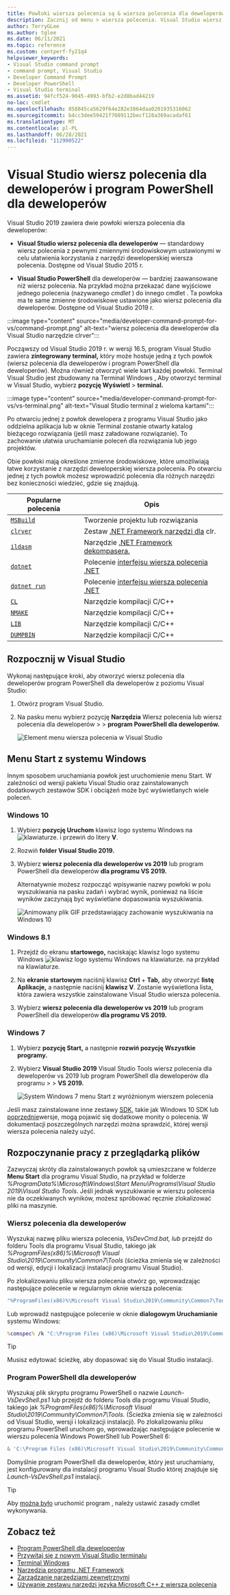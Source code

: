 ```yaml
---
title: Powłoki wiersza polecenia są & wiersza polecenia dla deweloperów
description: Zacznij od menu > wiersza polecenia. Visual Studio wiersz polecenia dla deweloperów, program PowerShell dla deweloperów i terminal umożliwiają łatwe korzystanie z narzędzi .NET i C++.
author: TerryGLee
ms.author: tglee
ms.date: 06/11/2021
ms.topic: reference
ms.custom: contperf-fy21q4
helpviewer_keywords:
- Visual Studio command prompt
- command prompt, Visual Studio
- Developer Command Prompt
- Developer PowerShell
- Visual Studio terminal
ms.assetid: 94fcf524-9045-4993-bfb2-e2d8bad44219
no-loc: cmdlet
ms.openlocfilehash: 858845ca5629f64e282e3864daa0201935316062
ms.sourcegitcommit: b4cc3dee59421f7089112becf128a369acadaf61
ms.translationtype: MT
ms.contentlocale: pl-PL
ms.lasthandoff: 06/28/2021
ms.locfileid: "112990522"
---
```

# <a name="visual-studio-developer-command-prompt-and-developer-powershell"></a>Visual Studio wiersz polecenia dla deweloperów i program PowerShell dla deweloperów

Visual Studio 2019 zawiera dwie powłoki wiersza polecenia dla deweloperów:

- **Visual Studio wiersz polecenia dla deweloperów** — standardowy wiersz polecenia z pewnymi zmiennymi środowiskowym ustawionymi w celu ułatwienia korzystania z narzędzi deweloperskiej wiersza polecenia. Dostępne od Visual Studio 2015 r.

- **Visual Studio PowerShell** dla deweloperów — bardziej zaawansowane niż wiersz polecenia. Na przykład można przekazać dane wyjściowe jednego polecenia (nazywanego *cmdlet* ) do innego cmdlet . Ta powłoka ma te same zmienne środowiskowe ustawione jako wiersz polecenia dla deweloperów. Dostępne od Visual Studio 2019 r.


:::image type="content" source="media/developer-command-prompt-for-vs/command-prompt.png" alt-text="wiersz polecenia dla deweloperów dla Visual Studio narzędzie clrver":::

Począwszy od Visual Studio 2019 r. w wersji 16.5, program Visual Studio zawiera **zintegrowany terminal,** który może hostuje jedną z tych powłok (wiersz polecenia dla deweloperów i program PowerShell dla deweloperów). Można również otworzyć wiele kart każdej powłoki. Terminal Visual Studio jest zbudowany na Terminal Windows [.](/windows/terminal/) Aby otworzyć terminal w Visual Studio, wybierz **pozycję Wyświetl**  >  **terminal.**

:::image type="content" source="media/developer-command-prompt-for-vs/vs-terminal.png" alt-text="Visual Studio terminal z wieloma kartami":::

Po otwarciu jednej z powłok dewelopera z programu Visual Studio jako oddzielna aplikacja lub w oknie Terminal zostanie otwarty katalog bieżącego rozwiązania (jeśli masz załadowane rozwiązanie). To zachowanie ułatwia uruchamianie poleceń dla rozwiązania lub jego projektów.

Obie powłoki mają określone zmienne środowiskowe, które umożliwiają łatwe korzystanie z narzędzi deweloperskiej wiersza polecenia. Po otwarciu jednej z tych powłok możesz wprowadzić polecenia dla różnych narzędzi bez konieczności wiedzieć, gdzie się znajdują. 

|Popularne polecenia|Opis|
|--|--|
|[`MSBuild`](../../msbuild/msbuild-command-line-reference.md)|Tworzenie projektu lub rozwiązania|
|[`clrver`](/dotnet/framework/tools/clrver-exe-clr-version-tool)| Zestaw [.NET Framework narzędzi dla](/dotnet/framework/tools/index) clr.|
|[`ildasm`](/dotnet/framework/tools/ildasm-exe-il-disassembler)|Narzędzie [.NET Framework dekompasera.](/dotnet/framework/tools/index)|
|[`dotnet`](/dotnet/core/tools/dotnet)|Polecenie [interfejsu wiersza polecenia .NET](/dotnet/core/tools/index)|
|[`dotnet run`](/dotnet/core/tools/dotnet-run)|Polecenie [interfejsu wiersza polecenia .NET](/dotnet/core/tools/index)|
|[`CL`](/cpp/build/reference/compiler-command-line-syntax)|Narzędzie kompilacji C/C++|
|[`NMAKE`](/cpp/build/reference/running-nmake)|Narzędzie kompilacji C/C++|
|[`LIB`](/cpp/build/reference/lib-reference)| Narzędzie kompilacji C/C++|
|[`DUMPBIN`](/cpp/build/reference/dumpbin-reference)| Narzędzie kompilacji C/C++|


## <a name="start-in-visual-studio"></a>Rozpocznij w Visual Studio

Wykonaj następujące kroki, aby otworzyć wiersz polecenia dla deweloperów program PowerShell dla deweloperów z poziomu Visual Studio:

1. Otwórz program Visual Studio.

1. Na pasku menu wybierz pozycję **Narzędzia** Wiersz polecenia lub wiersz polecenia dla deweloperów  >    >   **program PowerShell dla deweloperów.**

   ![Element menu wiersza polecenia w Visual Studio](./media/developer-command-prompt-for-vs/vs-menu.png)

## <a name="start-from-windows-menu"></a>Menu Start z systemu Windows

Innym sposobem uruchamiania powłok jest uruchomienie menu Start. W zależności od wersji pakietu Visual Studio oraz zainstalowanych dodatkowych zestawów SDK i obciążeń może być wyświetlanych wiele poleceń. 

### <a name="windows-10"></a>Windows 10

1. Wybierz **pozycję Uruchom** klawisz logo systemu Windows na ![ klawiaturze.](./media/developer-command-prompt-for-vs/windows-logo-key-graphic.png) i przewiń do litery **V**.

1. Rozwiń **folder Visual Studio 2019.**

1. Wybierz **wiersz polecenia dla deweloperów vs 2019** lub program PowerShell dla deweloperów **dla programu VS 2019.**

   Alternatywnie możesz rozpocząć wpisywanie nazwy powłoki w polu wyszukiwania na pasku zadań i wybrać wynik, ponieważ na liście wyników zaczynają być wyświetlane dopasowania wyszukiwania.

   ![Animowany plik GIF przedstawiający zachowanie wyszukiwania na Windows 10](./media/developer-command-prompt-for-vs/windows-10-search.gif)

### <a name="windows-81"></a>Windows 8.1

1. Przejdź do ekranu **startowego,** naciskając klawisz logo systemu Windows ![ klawisz logo systemu Windows na klawiaturze.](./media/developer-command-prompt-for-vs/windows-logo-key-graphic.png) na przykład na klawiaturze.

1. Na **ekranie startowym** naciśnij klawisz **Ctrl** + **Tab,** aby otworzyć **listę Aplikacje,** a następnie naciśnij **klawisz V**. Zostanie wyświetlona lista, która zawiera wszystkie zainstalowane Visual Studio wiersza polecenia.

1. Wybierz **wiersz polecenia dla deweloperów vs 2019** lub program PowerShell dla deweloperów **dla programu VS 2019.**

### <a name="windows-7"></a>Windows 7

1. Wybierz **pozycję Start,** a następnie **rozwiń pozycję Wszystkie programy.**

1. Wybierz **Visual Studio 2019** Visual Studio Tools wiersz polecenia dla deweloperów vs 2019 lub program PowerShell dla deweloperów dla programu  >    >   **VS 2019.**

   ![System Windows 7 menu Start z wyróżnionym wierszem polecenia](./media/developer-command-prompt-for-vs/windows-7-menu.png)

Jeśli masz zainstalowane inne zestawy [SDK,](https://developer.microsoft.com/windows/downloads/windows-10-sdk) takie jak Windows 10 SDK lub [poprzednie](https://developer.microsoft.com/windows/downloads/sdk-archive)wersje, mogą pojawić się dodatkowe monity o polecenia. W dokumentacji poszczególnych narzędzi można sprawdzić, której wersji wiersza polecenia należy użyć.

## <a name="start-from-file-browser"></a>Rozpoczynanie pracy z przeglądarką plików 

Zazwyczaj skróty dla zainstalowanych powłok są umieszczane w folderze **Menu Start** dla programu Visual Studio, na przykład w folderze *%ProgramData%\Microsoft\Windows\Start Menu\Programs\Visual Studio 2019\Visual Studio Tools*. Jeśli jednak wyszukiwanie w wierszu polecenia nie da oczekiwanych wyników, możesz spróbować ręcznie zlokalizować pliki na maszynie.

### <a name="developer-command-prompt"></a>Wiersz polecenia dla deweloperów

Wyszukaj nazwę pliku wiersza polecenia, *VsDevCmd.bat, lub* przejdź do folderu Tools dla programu Visual Studio, takiego jak *%ProgramFiles(x86)%\Microsoft Visual Studio\2019\Community\Common7\Tools* (ścieżka zmienia się w zależności od wersji, edycji i lokalizacji instalacji programu Visual Studio).

Po zlokalizowaniu pliku wiersza polecenia otwórz go, wprowadzając następujące polecenie w regularnym oknie wiersza polecenia:

```cmd
"%ProgramFiles(x86)%\Microsoft Visual Studio\2019\Community\Common7\Tools\VsDevCmd.bat"
```

Lub wprowadź następujące polecenie w oknie **dialogowym Uruchamianie** systemu Windows:

```cmd
%comspec% /k "C:\Program Files (x86)\Microsoft Visual Studio\2019\Community\Common7\Tools\VsDevCmd.bat"
```

> [!TIP]
> Musisz edytować ścieżkę, aby dopasować się do Visual Studio instalacji.

### <a name="developer-powershell"></a>Program PowerShell dla deweloperów

Wyszukaj plik skryptu programu PowerShell o nazwie *Launch-VsDevShell.ps1* lub przejdź do folderu Tools dla programu Visual Studio, takiego jak *%ProgramFiles(x86)%\Microsoft Visual Studio\2019\Community\Common7\Tools.* (Ścieżka zmienia się w zależności od Visual Studio, wersji i lokalizacji instalacji). Po zlokalizowaniu pliku programu PowerShell uruchom go, wprowadzając następujące polecenie w wierszu polecenia Windows PowerShell lub PowerShell 6:

```powershell
& 'C:\Program Files (x86)\Microsoft Visual Studio\2019\Community\Common7\Tools\Launch-VsDevShell.ps1'
```

Domyślnie program PowerShell dla deweloperów, który jest uruchamiany, jest konfigurowany dla instalacji programu Visual Studio której znajduje się *Launch-VsDevShell.ps1* instalacji.

> [!TIP]
> Aby [można było](/powershell/module/microsoft.powershell.core/about/about_execution_policies) uruchomić program , należy ustawić zasady cmdlet wykonywania.

## <a name="see-also"></a>Zobacz też

- [Program PowerShell dla deweloperów](https://devblogs.microsoft.com/visualstudio/the-powershell-you-know-and-love-now-with-a-side-of-visual-studio/)
- [Przywitaj się z nowym Visual Studio terminalu](https://devblogs.microsoft.com/visualstudio/say-hello-to-the-new-visual-studio-terminal/)
- [Terminal Windows](/windows/terminal/)
- [Narzędzia programu .NET Framework](/dotnet/framework/tools/index)
- [Zarządzanie narzędziami zewnętrznymi](../managing-external-tools.md)
- [Używanie zestawu narzędzi języka Microsoft C++ z wiersza polecenia](/cpp/build/building-on-the-command-line)
